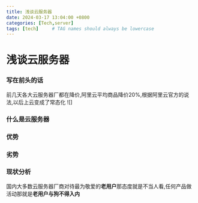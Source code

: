 ```yaml
---
title: 浅谈云服务器
date: 2024-03-17 13:04:00 +0800
categories: [Tech,server]
tags: [tech]     # TAG names should always be lowercase
---
```

# 浅谈云服务器
### 写在前头的话

前几天各大云服务器厂都在降价,阿里云平均商品降价20%,根据阿里云官方的说法,以后上云变成了常态化
![]
### 什么是云服务器

### 优势

### 劣势

### 现状分析
国内大多数云服务器厂商对待最为敬爱的**老用户**那态度就是不当人看,任何产品做活动那就是**老用户与狗不得入内**
